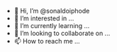 - 👋 Hi, I’m @sonaldoiphode
- 👀 I’m interested in ...
- 🌱 I’m currently learning ...
- 💞️ I’m looking to collaborate on ...
- 📫 How to reach me ...

<!---
sonaldoiphode/sonaldoiphode is a ✨ special ✨ repository because its `README.md` (this file) appears on your GitHub profile.
You can click the Preview link to take a look at your changes.
--->
